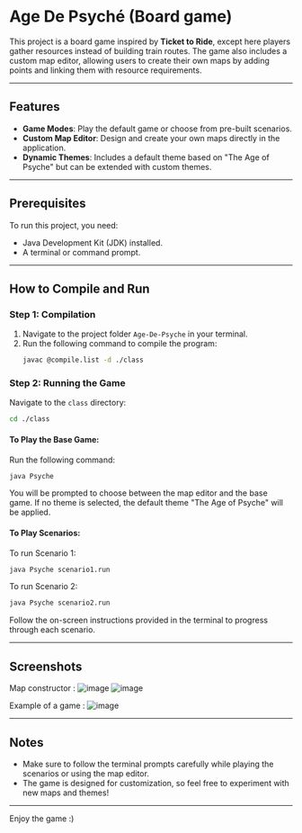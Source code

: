 # Age De Psyché (Board game)

This project is a board game inspired by **Ticket to Ride**, except here players gather resources instead of building train routes. The game also includes a custom map editor, allowing users to create their own maps by adding points and linking them with resource requirements.

---

## Features
- **Game Modes**: Play the default game or choose from pre-built scenarios.
- **Custom Map Editor**: Design and create your own maps directly in the application.
- **Dynamic Themes**: Includes a default theme based on "The Age of Psyche" but can be extended with custom themes.

---

## Prerequisites
To run this project, you need:
- Java Development Kit (JDK) installed.
- A terminal or command prompt.

---

## How to Compile and Run

### Step 1: Compilation
1. Navigate to the project folder `Age-De-Psyche` in your terminal.
2. Run the following command to compile the program:
   ```bash
   javac @compile.list -d ./class
   ```

### Step 2: Running the Game
Navigate to the `class` directory:
```bash
cd ./class
```

#### To Play the Base Game:
Run the following command:
```bash
java Psyche
```
You will be prompted to choose between the map editor and the base game. If no theme is selected, the default theme "The Age of Psyche" will be applied.

#### To Play Scenarios:
To run Scenario 1:
```bash
java Psyche scenario1.run
```
To run Scenario 2:
```bash
java Psyche scenario2.run
```
Follow the on-screen instructions provided in the terminal to progress through each scenario.

---

## Screenshots
Map constructor :
![image](https://github.com/user-attachments/assets/43e980ba-cebd-44cf-9bb9-3e7c9060685b)
![image](https://github.com/user-attachments/assets/c39eec4b-170e-4a2e-8086-5bb3b138d758)

Example of a game :
![image](https://github.com/user-attachments/assets/a782e550-a8b0-47bf-ae32-9354c5c63b19)



---

## Notes
- Make sure to follow the terminal prompts carefully while playing the scenarios or using the map editor.
- The game is designed for customization, so feel free to experiment with new maps and themes!

---

Enjoy the game :)

